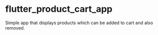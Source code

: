 # flutter_product_cart_app
Simple app that displays products which can be added to cart and also removed.
